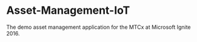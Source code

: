 # Asset-Management-IoT
The demo asset management application for the MTCx at Microsoft Ignite 2016.
